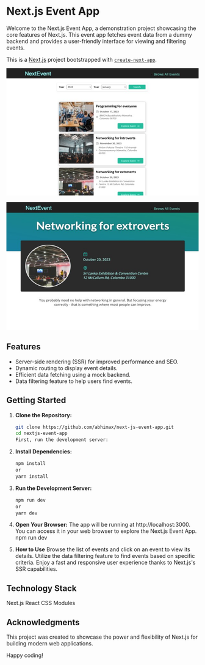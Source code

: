 # Next.js Event App

Welcome to the Next.js Event App, a demonstration project showcasing the core features of Next.js. This event app fetches event data from a dummy backend and provides a user-friendly interface for viewing and filtering events.

This is a [Next.js](https://nextjs.org/) project bootstrapped with [`create-next-app`](https://github.com/vercel/next.js/tree/canary/packages/create-next-app).

![EXPO-REST!](readme-res/home.jpg)

![EXPO-REST2!](readme-res/event-detail.jpg)

## Features

- Server-side rendering (SSR) for improved performance and SEO.
- Dynamic routing to display event details.
- Efficient data fetching using a mock backend.
- Data filtering feature to help users find events.

## Getting Started

1. **Clone the Repository:**

   ```bash
   git clone https://github.com/abhimax/next-js-event-app.git
   cd nextjs-event-app
   First, run the development server:

   ```

2. **Install Dependencies:**
   ```bash
   npm install
   or
   yarn install
   ```
3. **Run the Development Server:**
   ```bash
   npm run dev
   or
   yarn dev
   ```
4. **Open Your Browser:**
   The app will be running at http://localhost:3000. You can access it in your web browser to explore the Next.js Event App.
   npm run dev

5. **How to Use**
   Browse the list of events and click on an event to view its details.
   Utilize the data filtering feature to find events based on specific criteria.
   Enjoy a fast and responsive user experience thanks to Next.js's SSR capabilities.

## Technology Stack

Next.js
React
CSS Modules

## Acknowledgments

This project was created to showcase the power and flexibility of Next.js for building modern web applications.

Happy coding!
